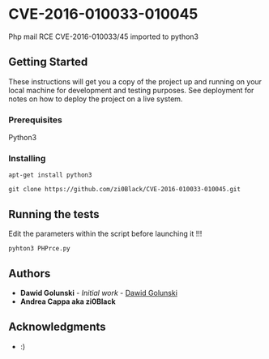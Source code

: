 # CVE-2016-010033-010045

Php mail RCE CVE-2016-010033/45 imported to python3

## Getting Started

These instructions will get you a copy of the project up and running on your local machine for development and testing purposes. See deployment for notes on how to deploy the project on a live system.

### Prerequisites

Python3

### Installing

```
apt-get install python3
```

```
git clone https://github.com/zi0Black/CVE-2016-010033-010045.git
```

## Running the tests

Edit the parameters within the script before launching it !!!

```
pyhton3 PHPrce.py
```
## Authors

* **Dawid Golunski** - *Initial work* - [Dawid Golunski](https://www.exploit-db.com/exploits/40969/)
* **Andrea Cappa aka zi0Black**

## Acknowledgments

* :)

